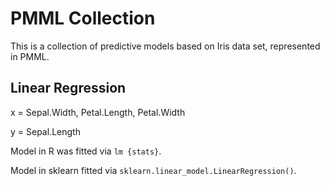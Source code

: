# PMML Collection
This is a collection of predictive models based on Iris data set, represented in PMML.

## Linear Regression
x = Sepal.Width, Petal.Length, Petal.Width

y = Sepal.Length


Model in R was fitted via `lm {stats}`.

Model in sklearn fitted via `sklearn.linear_model.LinearRegression()`.
